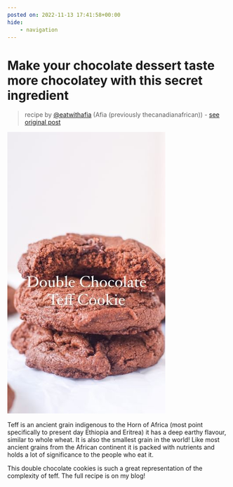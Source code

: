 ```yaml
---
posted on: 2022-11-13 17:41:58+00:00
hide:
    - navigation
---
```


# Make your chocolate dessert taste more chocolatey with this secret ingredient 

> recipe by [@eatwithafia](https://www.instagram.com/eatwithafia/) 
(Afia (previously thecanadianafrican)) - [see original post](https://instagram.com/p/Ck6ORfGJklB)

![](../img/eatwithafia_13-11-2022_1711.png)


Teff is an ancient grain indigenous to the Horn of Africa (most point specifically to present day Ethiopia and Eritrea) it has a deep earthy flavour, similar to whole wheat. It is also the smallest grain in the world! Like most ancient grains from the African continent it is packed with nutrients and holds a lot of significance to the people who eat it.

This double chocolate cookies is such a great representation of the complexity of teff. The full recipe is on my blog! 